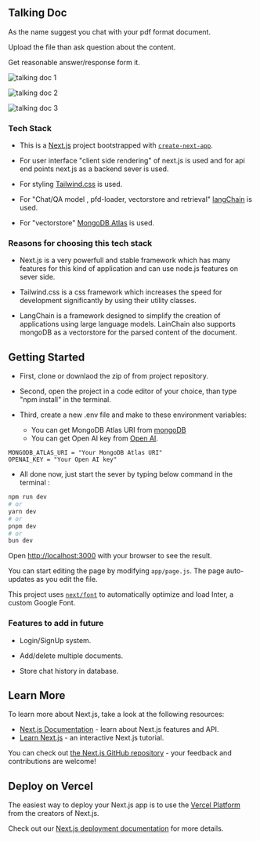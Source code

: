 ## Talking Doc

As the name suggest you chat with your pdf format document.

Upload the file than ask question about the content.

Get reasonable answer/response form it.

![talking doc 1](https://github.com/Mohdaman01/talkingdoc/assets/108982559/cfd91540-ffdb-4948-8361-698daf149d05)

![talking doc 2](https://github.com/Mohdaman01/talkingdoc/assets/108982559/9f9490cf-be58-4517-9c4c-35e411a7b0b1)

![talking doc 3](https://github.com/Mohdaman01/talkingdoc/assets/108982559/bb44a35b-8474-4468-b74f-2a75a3cdf45f)

### Tech Stack


- This is a [Next.js](https://nextjs.org/) project bootstrapped with [`create-next-app`](https://github.com/vercel/next.js/tree/canary/packages/create-next-app).

- For user interface "client side rendering" of next.js is used and for api end points next.js as a backend sever is used.

- For styling [Tailwind.css](https://tailwindcss.com) is used.

- For "Chat/QA model , pfd-loader, vectorstore and retrieval" [langChain](https://www.langchain.com) is used.

- For "vectorstore" [MongoDB Atlas](https://www.mongodb.com/atlas/database) is used.

### Reasons for choosing this tech stack

- Next.js is a very powerfull and stable framework which has many features for this kind of application and can use node.js features on sever side.
    
- Tailwind.css is a css framework which increases the speed for development significantly by using their utility classes.

- LangChain is a framework designed to simplify the creation of applications using large language models.
LainChain also supports mongoDB as a vectorstore for the parsed content of the document.

## Getting Started

- First, clone or downlaod the zip of from project repository.

- Second, open the project in a code editor of your choice, than type "npm install" in the terminal.

- Third, create a new .env file and make to these environment variables: 

    - You can get MongoDB Atlas URI from [mongoDB](https://www.mongodb.com/atlas/database)
    - You can get Open AI key from [Open AI](https://platform.openai.com/overview).

```
MONGODB_ATLAS_URI = "Your MongoDB Atlas URI"
OPENAI_KEY = "Your Open AI key"
```
- All done now, just start the sever by typing below command in the terminal :

```bash
npm run dev
# or
yarn dev
# or
pnpm dev
# or
bun dev
```

Open [http://localhost:3000](http://localhost:3000) with your browser to see the result.

You can start editing the page by modifying `app/page.js`. The page auto-updates as you edit the file.

This project uses [`next/font`](https://nextjs.org/docs/basic-features/font-optimization) to automatically optimize and load Inter, a custom Google Font.

### Features to add in future

- Login/SignUp system.

- Add/delete multiple documents.

- Store chat history in database.


## Learn More

To learn more about Next.js, take a look at the following resources:

- [Next.js Documentation](https://nextjs.org/docs) - learn about Next.js features and API.
- [Learn Next.js](https://nextjs.org/learn) - an interactive Next.js tutorial.

You can check out [the Next.js GitHub repository](https://github.com/vercel/next.js/) - your feedback and contributions are welcome!

## Deploy on Vercel

The easiest way to deploy your Next.js app is to use the [Vercel Platform](https://vercel.com/new?utm_medium=default-template&filter=next.js&utm_source=create-next-app&utm_campaign=create-next-app-readme) from the creators of Next.js.

Check out our [Next.js deployment documentation](https://nextjs.org/docs/deployment) for more details.
